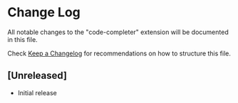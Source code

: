 # Change Log

All notable changes to the "code-completer" extension will be documented in this file.

Check [Keep a Changelog](http://keepachangelog.com/) for recommendations on how to structure this file.

## [Unreleased]

- Initial release